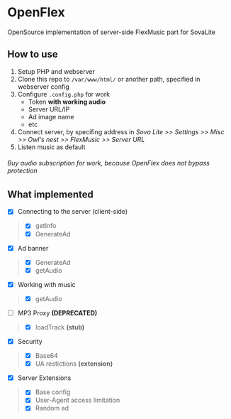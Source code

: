 # OpenFlex
OpenSource implementation of server-side FlexMusic part for SovaLite

## How to use
1. Setup PHP and webserver
2. Clone this repo to `/var/www/html/` or another path, specified in webserver config
3. Configure `.config.php` for work
	- Token __with working audio__
	- Server URL/IP
	- Ad image name
	- etc
4. Connect server, by specifing address in _Sova Lite >> Settings >> Misc >> Owl's nest >> FlexMusic >> Server URL_
5. Listen music as default
###### Buy audio subscription for work, because OpenFlex does not bypass protection

## What implemented
- [X] Connecting to the server (client-side)
> - [X] getInfo
> - [X] GenerateAd
- [X] Ad banner
> - [X] GenerateAd
> - [X] getAudio
- [X] Working with music
> - [X] getAudio
- [ ] MP3 Proxy __(DEPRECATED)__
> - [X] loadTrack __(stub)__
- [X] Security
> - [X] Base64
> - [X] UA restictions __(extension)__
- [X] Server Extensions
> - [X] Base  config
> - [X] User-Agent access limitation
> - [X] Random ad
